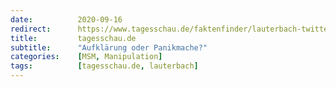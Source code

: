 ```yaml
---
date:          2020-09-16
redirect:      https://www.tagesschau.de/faktenfinder/lauterbach-twitter-101.html
title:         tagesschau.de
subtitle:      "Aufklärung oder Panikmache?"
categories:    [MSM, Manipulation]
tags:          [tagesschau.de, lauterbach]
---
```

